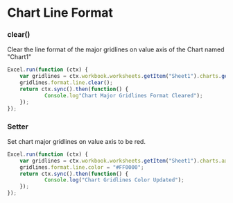 # Chart Line Format
### clear()

Clear the line format of the major gridlines on value axis of the Chart named "Chart1"

```js
Excel.run(function (ctx) { 
	var gridlines = ctx.workbook.worksheets.getItem("Sheet1").charts.getItem("Chart1").axes.valueaxis.majorGridlines;	
	gridlines.format.line.clear();
	return ctx.sync().then(function() {
			Console.log"Chart Major Gridlines Format Cleared");
	});
});
```
### Setter

Set chart major gridlines on value axis to be red.

```js
Excel.run(function (ctx) { 
	var gridlines = ctx.workbook.worksheets.getItem("Sheet1").charts.axes.valueaxis.majorGridlines;
	gridlines.format.line.color = "#FF0000";
	return ctx.sync().then(function() {
			Console.log("Chart Gridlines Color Updated");
	});
});
```
